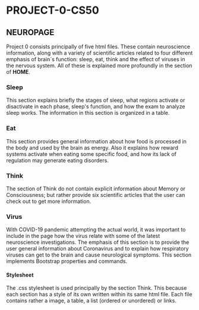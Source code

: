# PROJECT-0-CS50
## NEUROPAGE

Project 0 consists principally of five html files. These contain neuroscience information, along with a variety of scientific articles related to four different emphasis of brain´s function: sleep, eat, think and the effect of viruses in the nervous system. All of these is explained more profoundly in the section of **HOME**.

### Sleep
This section explains briefly the stages of sleep, what regions activate or disactivate in each phase, sleep's function, and how the exam to analyze sleep works. The information in this section is organized in a table.

### Eat
This section provides general information about how food is processed in the body and used by the brain as energy. Also it explains how reward systems activate when eating some specific food, and how its lack of regulation may generate eating disorders.

### Think
The section of Think do not contain explicit information about Memory or Consciousness; but rather provide six scientific articles that the user can check out to get more information.

### Virus
With COVID-19 pandemic attempting the actual world, it was important to include in the page how the virus relate with some of the latest neuroscience investigations. The emphasis of this section is to provide the user general information about Coronavirus and to explain how respiratory viruses can get to the brain and cause neurological symptoms. This section implements Bootstrap properties and commands.

#### Stylesheet
The .css stylesheet is used principally by the section Think. This because each section has a style of its own written within its same html file. Each file contains rather a image, a table, a list (ordered or unordered) or links. 

